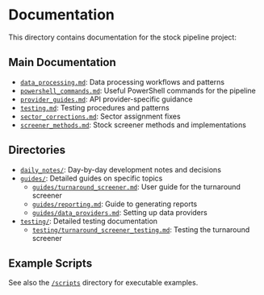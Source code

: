 # Documentation

This directory contains documentation for the stock pipeline project:

## Main Documentation

- [`data_processing.md`](data_processing.md): Data processing workflows and patterns
- [`powershell_commands.md`](powershell_commands.md): Useful PowerShell commands for the pipeline
- [`provider_guides.md`](provider_guides.md): API provider-specific guidance
- [`testing.md`](testing.md): Testing procedures and patterns
- [`sector_corrections.md`](sector_corrections.md): Sector assignment fixes
- [`screener_methods.md`](screener_methods.md): Stock screener methods and implementations

## Directories

- [`daily_notes/`](daily_notes/): Day-by-day development notes and decisions
- [`guides/`](guides/): Detailed guides on specific topics
  - [`guides/turnaround_screener.md`](guides/turnaround_screener.md): User guide for the turnaround screener
  - [`guides/reporting.md`](guides/reporting.md): Guide to generating reports
  - [`guides/data_providers.md`](guides/data_providers.md): Setting up data providers
- [`testing/`](testing/): Detailed testing documentation
  - [`testing/turnaround_screener_testing.md`](testing/turnaround_screener_testing.md): Testing the turnaround screener

## Example Scripts

See also the [`/scripts`](../scripts/) directory for executable examples.
